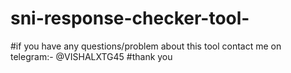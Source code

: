 # sni-response-checker-tool-
#if you have any questions/problem about this tool contact me on telegram:- @VISHALXTG45
#thank you

